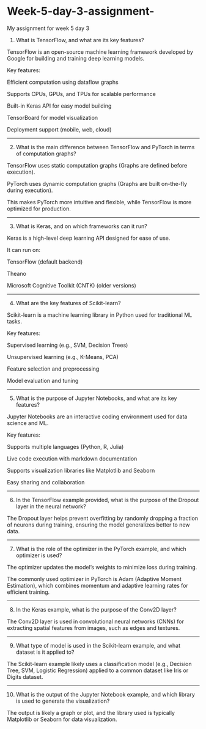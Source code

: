 # Week-5-day-3-assignment-
My assignment for week 5 day 3 



1. What is TensorFlow, and what are its key features?

TensorFlow is an open-source machine learning framework developed by Google for building and training deep learning models.

Key features:

Efficient computation using dataflow graphs

Supports CPUs, GPUs, and TPUs for scalable performance

Built-in Keras API for easy model building

TensorBoard for model visualization

Deployment support (mobile, web, cloud)



---

2. What is the main difference between TensorFlow and PyTorch in terms of computation graphs?

TensorFlow uses static computation graphs (Graphs are defined before execution).

PyTorch uses dynamic computation graphs (Graphs are built on-the-fly during execution).


This makes PyTorch more intuitive and flexible, while TensorFlow is more optimized for production.


---

3. What is Keras, and on which frameworks can it run?

Keras is a high-level deep learning API designed for ease of use.

It can run on:

TensorFlow (default backend)

Theano

Microsoft Cognitive Toolkit (CNTK) (older versions)



---

4. What are the key features of Scikit-learn?

Scikit-learn is a machine learning library in Python used for traditional ML tasks.

Key features:

Supervised learning (e.g., SVM, Decision Trees)

Unsupervised learning (e.g., K-Means, PCA)

Feature selection and preprocessing

Model evaluation and tuning



---

5. What is the purpose of Jupyter Notebooks, and what are its key features?

Jupyter Notebooks are an interactive coding environment used for data science and ML.

Key features:

Supports multiple languages (Python, R, Julia)

Live code execution with markdown documentation

Supports visualization libraries like Matplotlib and Seaborn

Easy sharing and collaboration



---

6. In the TensorFlow example provided, what is the purpose of the Dropout layer in the neural network?

The Dropout layer helps prevent overfitting by randomly dropping a fraction of neurons during training, ensuring the model generalizes better to new data.


---

7. What is the role of the optimizer in the PyTorch example, and which optimizer is used?

The optimizer updates the model’s weights to minimize loss during training.

The commonly used optimizer in PyTorch is Adam (Adaptive Moment Estimation), which combines momentum and adaptive learning rates for efficient training.


---

8. In the Keras example, what is the purpose of the Conv2D layer?

The Conv2D layer is used in convolutional neural networks (CNNs) for extracting spatial features from images, such as edges and textures.


---

9. What type of model is used in the Scikit-learn example, and what dataset is it applied to?

The Scikit-learn example likely uses a classification model (e.g., Decision Tree, SVM, Logistic Regression) applied to a common dataset like Iris or Digits dataset.


---

10. What is the output of the Jupyter Notebook example, and which library is used to generate the visualization?

The output is likely a graph or plot, and the library used is typically Matplotlib or Seaborn for data visualization.



